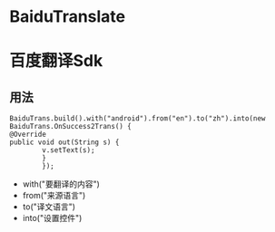 # BaiduTranslate
# 百度翻译Sdk
## 用法
```
BaiduTrans.build().with("android").from("en").to("zh").into(new BaiduTrans.OnSuccess2Trans() {
@Override
public void out(String s) {
        v.setText(s);
        }
        });
```
- with("要翻译的内容")
- from("来源语言")
- to("译文语言")
- into("设置控件")

